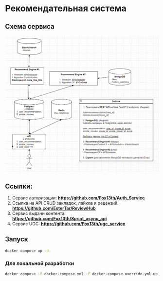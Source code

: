 # Рекомендательная система

## Схема сервиса

![Image alt](https://github.com/a1d4r/practicum-recommender-system/blob/main/diagrams/Scheme.png)

## Ссылки:
1. Сервис авторизации: **https://github.com/Fox13th/Auth_Service**
2. Ссылка на API CRUD закладок, лайков и рецензий: **https://github.com/EsterTar/ReviewHub**
3. Сервис выдачи контента: **https://github.com/Fox13th/Sprint_async_api**
4. Сервис UGC: **https://github.com/Fox13th/ugc_service**


## Запуск

```bash
docker compose up -d
```

### Для локальной разработки

```bash
docker compose -f docker-compose.yml -f docker-compose.override.yml up -d --build
```
